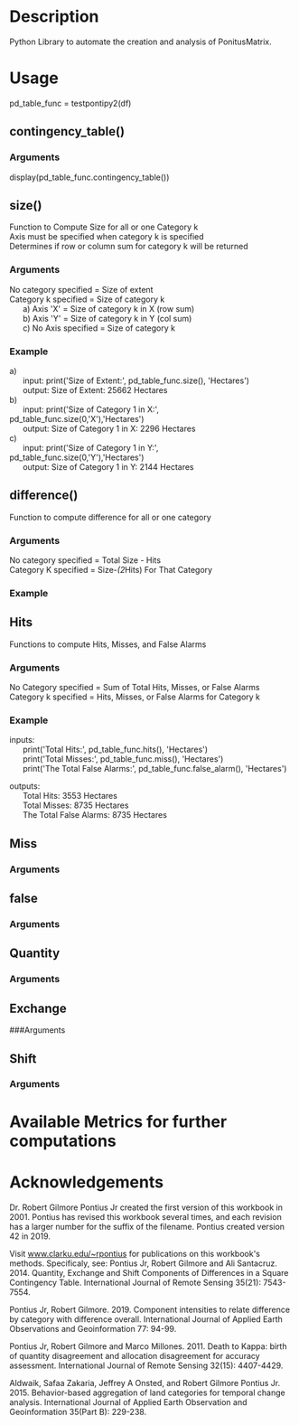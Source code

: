# Description
Python Library to automate the creation and analysis of PonitusMatrix.

# Usage
pd_table_func = testpontipy2(df)

## contingency_table()
### Arguments
display(pd_table_func.contingency_table())


## size() 
Function to Compute Size for all or one Category k  
Axis must be specified when category k is specified  
Determines if row or column sum for category k will be returned  
### Arguments
No category specified = Size of extent  
Category k specified = Size of category k  
&nbsp;&nbsp;&nbsp;&nbsp;&nbsp;&nbsp;a) Axis 'X' = Size of category k in X (row sum)  
&nbsp;&nbsp;&nbsp;&nbsp;&nbsp;&nbsp;b) Axis 'Y' = Size of category k in Y (col sum)  
&nbsp;&nbsp;&nbsp;&nbsp;&nbsp;&nbsp;c) No Axis specified = Size of category k  
### Example
a)  
&nbsp;&nbsp;&nbsp;&nbsp;&nbsp;&nbsp;input:  print('Size of Extent:', pd_table_func.size(), 'Hectares')  
&nbsp;&nbsp;&nbsp;&nbsp;&nbsp;&nbsp;output: Size of Extent: 25662 Hectares  
b)  
&nbsp;&nbsp;&nbsp;&nbsp;&nbsp;&nbsp;input:  print('Size of Category 1 in X:', pd_table_func.size(0,'X'),'Hectares')  
&nbsp;&nbsp;&nbsp;&nbsp;&nbsp;&nbsp;output: Size of Category 1 in X: 2296 Hectares  
c)  
&nbsp;&nbsp;&nbsp;&nbsp;&nbsp;&nbsp;input:  print('Size of Category 1 in Y:', pd_table_func.size(0,'Y'),'Hectares')  
&nbsp;&nbsp;&nbsp;&nbsp;&nbsp;&nbsp;output: Size of Category 1 in Y: 2144 Hectares  


## difference()
Function to compute difference for all or one category
### Arguments
No category specified = Total Size - Hits  
Category K specified = Size-*(2*Hits) For That Category  
### Example


## Hits
Functions to compute Hits, Misses, and False Alarms
### Arguments
No Category specified = Sum of Total Hits, Misses, or False Alarms  
Category k specified = Hits, Misses, or False Alarms for Category k
### Example
inputs:  
&nbsp;&nbsp;&nbsp;&nbsp;&nbsp;&nbsp;print('Total Hits:', pd_table_func.hits(), 'Hectares')  
&nbsp;&nbsp;&nbsp;&nbsp;&nbsp;&nbsp;print('Total Misses:', pd_table_func.miss(), 'Hectares')  
&nbsp;&nbsp;&nbsp;&nbsp;&nbsp;&nbsp;print('The Total False Alarms:', pd_table_func.false_alarm(), 'Hectares')  

outputs:  
&nbsp;&nbsp;&nbsp;&nbsp;&nbsp;&nbsp;Total Hits: 3553 Hectares  
&nbsp;&nbsp;&nbsp;&nbsp;&nbsp;&nbsp;Total Misses: 8735 Hectares  
&nbsp;&nbsp;&nbsp;&nbsp;&nbsp;&nbsp;The Total False Alarms: 8735 Hectares  



## Miss
### Arguments





## false
### Arguments



## Quantity
### Arguments


## Exchange
###Arguments


## Shift
### Arguments










# Available Metrics for further computations






# Acknowledgements

Dr. Robert Gilmore Pontius Jr created the first version of this workbook in 2001. Pontius has revised this workbook several times, and each revision has a larger number for the suffix of the filename. Pontius created version 42 in 2019.

Visit www.clarku.edu/~rpontius for publications on this workbook's methods. Specificaly, see:
Pontius Jr, Robert Gilmore and Ali Santacruz. 2014. Quantity, Exchange and Shift Components of Differences in a Square Contingency Table. International Journal of Remote Sensing 35(21): 7543-7554.

Pontius Jr, Robert Gilmore. 2019. Component intensities to relate difference by category with difference overall. International Journal of Applied Earth Observations and Geoinformation 77: 94-99.

Pontius Jr, Robert Gilmore and Marco Millones. 2011. Death to Kappa: birth of quantity disagreement and allocation disagreement for accuracy assessment. International Journal of Remote Sensing 32(15): 4407-4429. 

Aldwaik, Safaa Zakaria, Jeffrey A Onsted, and Robert Gilmore Pontius Jr. 2015. Behavior-based aggregation of land categories for temporal change analysis. International Journal of Applied Earth Observation and Geoinformation 35(Part B): 229-238.
